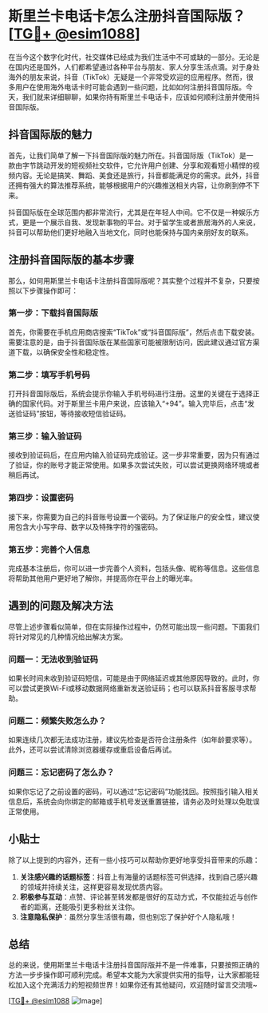 # 斯里兰卡电话卡怎么注册抖音国际版？[[TG💪+ @esim1088](https://t.me/s/esim1088)]

在当今这个数字化时代，社交媒体已经成为我们生活中不可或缺的一部分。无论是在国内还是国外，人们都希望通过各种平台与朋友、家人分享生活点滴。对于身处海外的朋友来说，抖音（TikTok）无疑是一个非常受欢迎的应用程序。然而，很多用户在使用海外电话卡时可能会遇到一些问题，比如如何注册抖音国际版。今天，我们就来详细聊聊，如果你持有斯里兰卡电话卡，应该如何顺利注册并使用抖音国际版。

## 抖音国际版的魅力

首先，让我们简单了解一下抖音国际版的魅力所在。抖音国际版（TikTok）是一款由字节跳动开发的短视频社交软件，它允许用户创建、分享和观看短小精悍的视频内容。无论是搞笑、舞蹈、美食还是旅行，抖音都能满足你的需求。此外，抖音还拥有强大的算法推荐系统，能够根据用户的兴趣推送相关内容，让你刷到停不下来。

抖音国际版在全球范围内都非常流行，尤其是在年轻人中间。它不仅是一种娱乐方式，更是一个展示自我、发现新事物的平台。对于留学生或者旅居海外的人来说，抖音可以帮助他们更好地融入当地文化，同时也能保持与国内亲朋好友的联系。

## 注册抖音国际版的基本步骤

那么，如何用斯里兰卡电话卡注册抖音国际版呢？其实整个过程并不复杂，只要按照以下步骤操作即可：

### 第一步：下载抖音国际版

首先，你需要在手机应用商店搜索“TikTok”或“抖音国际版”，然后点击下载安装。需要注意的是，由于抖音国际版在某些国家可能被限制访问，因此建议通过官方渠道下载，以确保安全性和稳定性。

### 第二步：填写手机号码

打开抖音国际版后，系统会提示你输入手机号码进行注册。这里的关键在于选择正确的国家代码。对于斯里兰卡用户来说，应该输入“+94”。输入完毕后，点击“发送验证码”按钮，等待接收短信验证码。

### 第三步：输入验证码

接收到验证码后，在应用内输入验证码完成验证。这一步非常重要，因为只有通过了验证，你的账号才能正常使用。如果多次尝试失败，可以尝试更换网络环境或者稍后再试。

### 第四步：设置密码

接下来，你需要为自己的抖音账号设置一个密码。为了保证账户的安全性，建议使用包含大小写字母、数字以及特殊字符的强密码。

### 第五步：完善个人信息

完成基本注册后，你可以进一步完善个人资料，包括头像、昵称等信息。这些信息将帮助其他用户更好地了解你，并提高你在平台上的曝光率。

## 遇到的问题及解决方法

尽管上述步骤看似简单，但在实际操作过程中，仍然可能出现一些问题。下面我们将针对常见的几种情况给出解决方案。

### 问题一：无法收到验证码

如果长时间未收到验证码短信，可能是由于网络延迟或其他原因导致的。此时，你可以尝试更换Wi-Fi或移动数据网络重新发送验证码；也可以联系抖音客服寻求帮助。

### 问题二：频繁失败怎么办？

如果连续几次都无法成功注册，建议先检查是否符合注册条件（如年龄要求等）。此外，还可以尝试清除浏览器缓存或重启设备后再试。

### 问题三：忘记密码了怎么办？

如果你忘记了之前设置的密码，可以通过“忘记密码”功能找回。按照指引输入相关信息后，系统会向你绑定的邮箱或手机号发送重置链接，请务必及时处理以免耽误正常使用。

## 小贴士

除了以上提到的内容外，还有一些小技巧可以帮助你更好地享受抖音带来的乐趣：

1. **关注感兴趣的话题标签**：抖音上有海量的话题标签可供选择，找到自己感兴趣的领域并持续关注，这样更容易发现优质内容。
2. **积极参与互动**：点赞、评论甚至转发都是很好的互动方式，不仅能拉近与创作者的距离，还能吸引更多粉丝关注你。
3. **注意隐私保护**：虽然分享生活很有趣，但也别忘了保护好个人隐私哦！

## 总结

总的来说，使用斯里兰卡电话卡注册抖音国际版并不是一件难事，只要按照正确的方法一步步操作即可顺利完成。希望本文能为大家提供实用的指导，让大家都能轻松加入这个充满活力的短视频世界！如果你还有其他疑问，欢迎随时留言交流哦~

[[TG💪+ @esim1088](https://t.me/s/esim1088) ![Image](https://i.postimg.cc/4NQfJmqS/Snipaste-2025-05-13-00-14-12.png)]